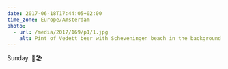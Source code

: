 ```yaml
---
date: 2017-06-18T17:44:05+02:00
time_zone: Europe/Amsterdam
photo:
  - url: /media/2017/169/p1/1.jpg
    alt: Pint of Vedett beer with Scheveningen beach in the background.
---
```


Sunday. 🍺🏖
